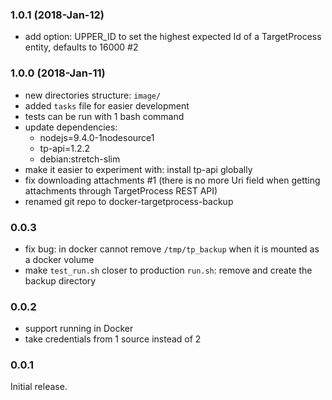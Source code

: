 ### 1.0.1 (2018-Jan-12)

* add option: UPPER_ID to set the highest expected Id of a TargetProcess entity, defaults to 16000 #2

### 1.0.0 (2018-Jan-11)

* new directories structure: `image/`
* added `tasks` file for easier development
* tests can be run with 1 bash command
* update dependencies:
   * nodejs=9.4.0-1nodesource1
   * tp-api=1.2.2
   * debian:stretch-slim
* make it easier to experiment with: install tp-api globally
* fix downloading attachments #1 (there is no more Uri field when getting
  attachments through TargetProcess REST API)
* renamed git repo to docker-targetprocess-backup

### 0.0.3

* fix bug: in docker cannot remove `/tmp/tp_backup` when it is mounted as a docker volume
* make `test_run.sh` closer to production `run.sh`: remove and create the backup directory

### 0.0.2

* support running in Docker
* take credentials from 1 source instead of 2

### 0.0.1

Initial release.
